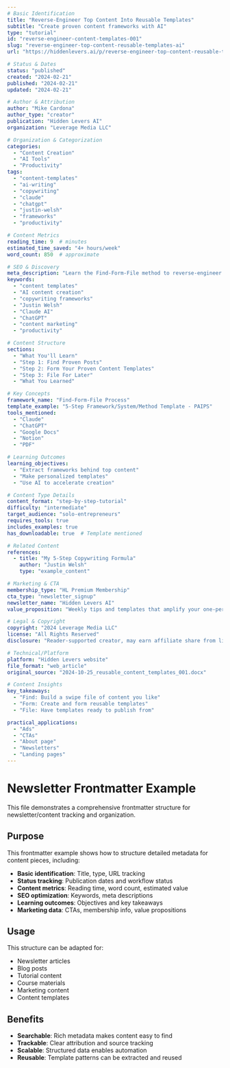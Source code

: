 ```yaml
---
# Basic Identification
title: "Reverse-Engineer Top Content Into Reusable Templates"
subtitle: "Create proven content frameworks with AI"
type: "tutorial"
id: "reverse-engineer-content-templates-001"
slug: "reverse-engineer-top-content-reusable-templates-ai"
url: "https://hiddenlevers.ai/p/reverse-engineer-top-content-reusable-templates-ai"

# Status & Dates
status: "published"
created: "2024-02-21"
published: "2024-02-21"
updated: "2024-02-21"

# Author & Attribution
author: "Mike Cardona"
author_type: "creator"
publication: "Hidden Levers AI"
organization: "Leverage Media LLC"

# Organization & Categorization
categories:
  - "Content Creation"
  - "AI Tools"
  - "Productivity"
tags:
  - "content-templates"
  - "ai-writing"
  - "copywriting"
  - "claude"
  - "chatgpt"
  - "justin-welsh"
  - "frameworks"
  - "productivity"

# Content Metrics
reading_time: 9  # minutes
estimated_time_saved: "4+ hours/week"
word_count: 850  # approximate

# SEO & Discovery
meta_description: "Learn the Find-Form-File method to reverse-engineer successful content into reusable AI-powered templates. Save 4+ hours weekly on content creation."
keywords:
  - "content templates"
  - "AI content creation"
  - "copywriting frameworks"
  - "Justin Welsh"
  - "Claude AI"
  - "ChatGPT"
  - "content marketing"
  - "productivity"

# Content Structure
sections:
  - "What You'll Learn"
  - "Step 1: Find Proven Posts"
  - "Step 2: Form Your Proven Content Templates"
  - "Step 3: File For Later"
  - "What You Learned"

# Key Concepts
framework_name: "Find-Form-File Process"
template_example: "5-Step Framework/System/Method Template - PAIPS"
tools_mentioned:
  - "Claude"
  - "ChatGPT"
  - "Google Docs"
  - "Notion"
  - "PDF"

# Learning Outcomes
learning_objectives:
  - "Extract frameworks behind top content"
  - "Make personalized templates"
  - "Use AI to accelerate creation"

# Content Type Details
content_format: "step-by-step-tutorial"
difficulty: "intermediate"
target_audience: "solo-entrepreneurs"
requires_tools: true
includes_examples: true
has_downloadable: true  # Template mentioned

# Related Content
references:
  - title: "My 5-Step Copywriting Formula"
    author: "Justin Welsh"
    type: "example_content"

# Marketing & CTA
membership_type: "HL Premium Membership"
cta_type: "newsletter_signup"
newsletter_name: "Hidden Levers AI"
value_proposition: "Weekly tips and templates that amplify your one-person biz"

# Legal & Copyright
copyright: "2024 Leverage Media LLC"
license: "All Rights Reserved"
disclosure: "Reader-supported creator, may earn affiliate share from links"

# Technical/Platform
platform: "Hidden Levers website"
file_format: "web_article"
original_source: "2024-10-25_reusable_content_templates_001.docx"

# Content Insights
key_takeaways:
  - "Find: Build a swipe file of content you like"
  - "Form: Create and form reusable templates"
  - "File: Have templates ready to publish from"

practical_applications:
  - "Ads"
  - "CTAs"
  - "About page"
  - "Newsletters"
  - "Landing pages"
---
```


# Newsletter Frontmatter Example

This file demonstrates a comprehensive frontmatter structure for newsletter/content tracking and organization. 

## Purpose

This frontmatter example shows how to structure detailed metadata for content pieces, including:

- **Basic identification**: Title, type, URL tracking
- **Status tracking**: Publication dates and workflow status
- **Content metrics**: Reading time, word count, estimated value
- **SEO optimization**: Keywords, meta descriptions
- **Learning outcomes**: Objectives and key takeaways
- **Marketing data**: CTAs, membership info, value propositions

## Usage

This structure can be adapted for:
- Newsletter articles
- Blog posts
- Tutorial content
- Course materials
- Marketing content
- Content templates

## Benefits

- **Searchable**: Rich metadata makes content easy to find
- **Trackable**: Clear attribution and source tracking
- **Scalable**: Structured data enables automation
- **Reusable**: Template patterns can be extracted and reused